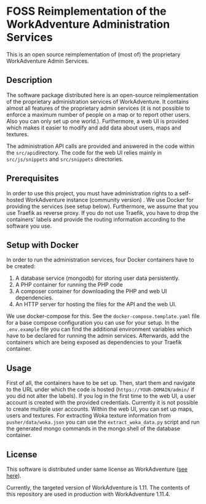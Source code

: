 FOSS Reimplementation of the WorkAdventure Administration Services
========================================================

This is an open source reimplementation of (most of) the proprietary WorkAdventure Admin Services.

Description
----------------

The software package distributed here is an open-source reimplementation of the proprietary administration services of WorkAdventure. It contains almost all features of the proprietary admin services (it is not possible to enforce a maximum number of people on a map or to report other users. Also you can only set up one world.). 
Furthermore, a web UI is provided which makes it easier to  modify and add data about users, maps and textures.

The administration API calls are provided and answered in the code within the `src/api`directory. The code for the web UI relies  mainly in `src/js/snippets` and `src/snippets` directories. 

Prerequisites
-------------
In order to use this project, you must have administration rights to a self-hosted WorkAdventure instance (community version) . We use Docker for providing the services (see setup below). Furthermore, we assume that you use Traefik as reverse proxy. If you do not use Traefik, you have to drop the containers' labels and provide the routing information according to the software you use.


Setup with Docker
-------------------------

In order to run the administration services, four Docker containers have to be created:
1. A database service (mongodb) for storing user data persistently.
2. A PHP container for running the PHP code
3. A  composer container for downloading the PHP and web UI dependencies.
4. An HTTP server for hosting the files for the API and the web UI.

We use docker-compose for this.  See the `docker-compose.template.yaml` file  for a base compose configuration you can use for your setup. In the `.env.example` file you can find the additional environment variables which have to be declared for running the admin services. Afterwards, add the containers which are being exposed as dependencies to your Traefik container.

Usage
-----------------------

First of all, the containers have to be set up. Then, start them and navigate to the URL under which the code is hosted (`https://YOUR-DOMAIN/admin/` if you did not alter the labels). If you log in the first time to the  web UI, a user account is created with the provided credentials. Currently it is not possible to create multiple user accounts.
Within the web UI, you can set up maps, users and textures.
For extracting Woka texture information from `pusher/data/woka.json` you can use the `extract_woka_data.py` script and run the generated mongo commands in the mongo shell of the  database container.

License
-----------
This software is distributed under same license as WorkAdventure ([see here](https://workadventu.re/faq/license "see here")).

Currently, the targeted version of WorkAdventure is 1.11. The contents of this repository are used in production with WorkAdventure 1.11.4.
